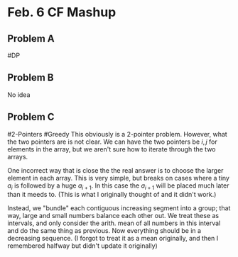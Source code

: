 # Feb. 6 CF Mashup
## Problem A
#DP
## Problem B
No idea
## Problem C
#2-Pointers #Greedy 
This obviously is a 2-pointer problem. However, what the two pointers are is not clear. We can have the two pointers be $i, j$ for elements in the array, but we aren't sure how to iterate through the two arrays.

One incorrect way that is close the the real answer is to choose the larger element in each array. This is very simple, but breaks on cases where a tiny $a_i$ is followed by a huge $a_{i+1}$. In this case the $a_{i+1}$ will be placed much later than it meeds to. (This is what I originally thought of and it didn't work.)

Instead, we "bundle" each contiguous increasing segment into a group; that way, large and small numbers balance each other out. We treat these as intervals, and only consider the arith. mean of all numbers in this interval and do the same thing as previous. Now everything should be in a decreasing sequence. (I forgot to treat it as a mean originally, and then I remembered halfway but didn't update it originally)